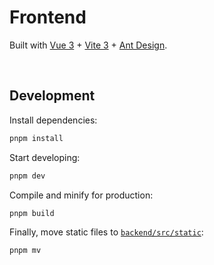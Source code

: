 # Frontend

Built with [Vue 3](https://vuejs.org/) + [Vite 3](https://vitejs.dev/) + [Ant Design](https://antdv.com/).


&nbsp;

## Development

Install dependencies:

```bash
pnpm install
```

Start developing:

```bash
pnpm dev
```

Compile and minify for production:

```bash
pnpm build
```

Finally, move static files to [`backend/src/static`](../backend/src/static):

```bash
pnpm mv
```
